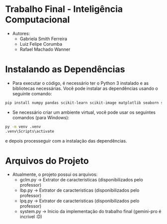 # Trabalho Final - Inteligência Computacional

- Autores:
    - Gabriela Smith Ferreira
    - Luiz Felipe Corumba
    - Rafael Machado Wanner

# Instalando as Dependências

- Para executar o código, é necessário ter o Python 3 instalado e as bibliotecas necessárias. Você pode instalar as dependências usando o seguinte comando:

```bash
pip install numpy pandas scikit-learn scikit-image matplotlib seaborn scipy
```

- Se necessário criar um ambiente virtual, você pode usar os seguintes comandos (para Windows):

```bash
py -m venv .venv
.venv\Scripts\activate
```

e depois processeguir com a instalação das dependências.

# Arquivos do Projeto

- Atualmente, o projeto possui os arquivos:
    - gclm.py -> Extrator de caracteristicas (disponibilizados pelo professor)
    - lbp.py -> Extrator de caracteristicas (disponibilizados pelo professor)
    - lpq.py -> Extrator de caracteristicas (disponibilizados pelo professor)
    - system.py -> Inicio da implementação do trabalho final (gemini-pro é incrivel :D)
